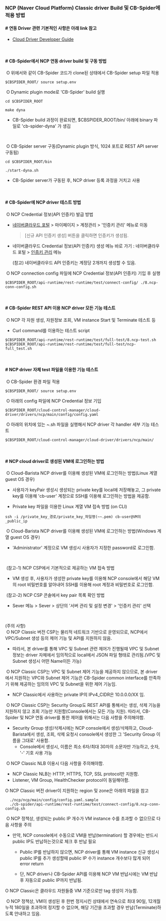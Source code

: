 ### NCP (Naver Cloud Platform) Classic driver Build 및 CB-Spider에 적용 방법


#### # 연동 Driver 관련 기본적인 사항은 아래 link 참고

   - [Cloud Driver Developer Guide](https://github.com/cloud-barista/cb-spider/wiki/Cloud-Driver-Developer-Guide) 
<p><br>

#### # CB-Spider에서 NCP 연동 driver build 및 구동 방법

​	O 위에서와 같이 CB-Spider 코드가 clone된 상태에서 CB-Spider setup 파일 적용
```
$CBSPIDER_ROOT/ source setup.env
```

​	O Dynamic plugin mode로 'CB-Spider' build 실행

```
cd $CBSPIDER_ROOT

make dyna

```
   - CB-Spider build 과정이 완료되면, $CBSPIDER_ROOT/bin/ 아래에 binary 파일로 'cb-spider-dyna' 가 생김 

<p><br>

​	O CB-Spider server 구동(Dynamic plugin 방식, 1024 포트로 REST API server 구동됨)

```
cd $CBSPIDER_ROOT/bin

./start-dyna.sh
```

   - CB-Spider server가 구동된 후, NCP driver 등록 과정을 거치고 사용

<p><br>

#### # CB-Spider에 NCP driver 테스트 방법

​	O NCP Credential 정보(API 인증키) 발급 방법<BR>
 - [네이버클라우드 포털](https://www.ncloud.com) > 마이페이지 > 계정관리 > '인증키 관리' 메뉴로 이동<br>
   > [신규 API 인증키 생성] 버튼을 클릭하면 인증키가 생성됨.
 - 네이버클라우드 Credential 정보(API 인증키) 생성 메뉴 바로 가기 : 네이버클라우드 포털 > [인증키 관리](https://www.ncloud.com/mypage/manage/authkey) 메뉴

   (참고) 네이버클라우드 API 인증키는 계정당 2개까지 생성할 수 있음.

​	O NCP connection config 파일에 NCP Credential 정보(API 인증키) 기입 후 실행<BR>

```
$CBSPIDER_ROOT/api-runtime/rest-runtime/test/connect-config/ ./8.ncp-conn-config.sh
```
<p><br>

#### # CB-Spider REST API 이용 NCP driver 모든 기능 테스트

​	O NCP 각 자원 생성, 자원정보 조회, VM instance Start 및 Terminate 테스트 등

-   Curl command를 이용하는 테스트 script
```
$CBSPIDER_ROOT/api-runtime/rest-runtime/test/full-test/8.ncp-test.sh
$CBSPIDER_ROOT/api-runtime/rest-runtime/test/full-test/ncp-full_test.sh
```
<p><br>

#### # NCP driver 자체 test 파일을 이용한 기능 테스트

​	O CB-Spider 환경 파일 적용
```
$CBSPIDER_ROOT/ source setup.env
```

​	O 아래의 config 파일에 NCP Credential 정보 기입
```
$CBSPIDER_ROOT/cloud-control-manager/cloud-driver/drivers/ncp/main/config/config.yaml
```

​	O 아래의 위치에 있는 ~.sh 파일을 실행해서 NCP driver 각 handler 세부 기능 테스트 
```
$CBSPIDER_ROOT/cloud-control-manager/cloud-driver/drivers/ncp/main/
```
<p><br>

#### # NCP cloud driver로 생성된 VM에 로그인하는 방법

​	O Cloud-Barista NCP driver를 이용해 생성된 VM에 로그인하는 방법(Linux 계열 guest OS 경우)

   - 사용자가 keyPair 생성시 생성되는 private key를 local에 저장해놓고, 그 private key를 이용해 'cb-user' 계정으로 SSH를 이용해 로그인하는 방법을 제공함.

   - Private key 파일을 이용한 Linux 계열 VM 접속 방법 (on CLI)

```
ssh -i /private_key_경로/private_key_파일명(~~.pem) cb-user@VM의_public_ip
```

​	O Cloud-Barista NCP driver를 이용해 생성된 VM에 로그인하는 방법(Windows 계열 guest OS 경우)

   - 'Administrator' 계정으로 VM 생성시 사용자가 지정한 password로 로그인함.

<br>

​	(참고-1) NCP CSP에서 기본적으로 제공하는 VM 접속 방법

   - VM 생성 후, 사용자가 생성한 private key를 이용해 NCP console에서 해당 VM의 root 비밀번호를 알아내어 SSH를 이용해 root 계정과 비밀번호로 로그인함.

​	(참고-2) NCP CSP 콘솔에서 key pair 목록 확인 방법

   - Sever 메뉴 > Sever > 상단의 '서버 관리 및 설정 변경' > '인증키 관리' 선택

<p><br>

(주의 사항)<br>
​	O NCP Classic 버전 CSP는 물리적 네트워크 기반으로 운영되므로, NCP에서 VPC/Subnet 생성 등의 제어 기능 및 API를 지원하지 않음.
   - 따라서, 본 driver를 통해 VPC 및 Subnet 관련 제어가 진행될때 VPC 및 Subnet 정보는 driver 자체에서 임의적으로 local에서 JSON 파일 형태로 관리됨.(VPC 및 Subnet 생성시 어떤 Name이든 가능)

​	O  NCP Classic CSP는 VPC 및 Subnet 제어 기능을 제공하지 않으므로, 본 driver에서 지원하는 VPC와 Subnet 제어 기능은 CB-Spider common interface를 만족하기 위해 제공하는 임의의 VPC 및 Subnet을 위한 제어 기능임.
   - NCP Classic에서 사용하는 private IP의 IPv4_CIDR은 10.0.0.0/XX 임.

​	O NCP Classic CSP는 Security Group도 REST API를 통해서는 생성, 삭제 기능을 지원하지 않고 조회 기능만 지원함(Console에서는 모든 기능 지원). 따라서, CB-Spider 및 NCP 연동 driver를 통한 제어를 위해서는 다음 사항을 주의해야함.

   - Security Group 생성/삭제시에는 NCP console에서 생성/삭제하고, Cloud-Barista에서 생성, 조회, 삭제 요청시 console에서 생성한 그 'Security Group 이름을 그대로' 사용함.
      - Console에서 생성시, 이름은 최소 6자/최대 30자의 소문자만 가능하고, 숫자, '-' 기호 사용 가능

​	O NCP Classic NLB 이용시 다음 사항을 주의해야함.
   - NCP Classic NLB는 HTTP, HTTPS, TCP, SSL protocol만 지원함.
   - Listener, VM Group, HealthChecker protocol이 동일해야함.

  O NCP Classic 버전 driver이 지원하는 region 및 zone은 아래의 파일을 참고
```
  ./ncp/ncp/main/config/config.yaml.sample
  ./cb-spider/api-runtime/rest-runtime/test/connect-config/8.ncp-conn-config.sh
```

​	O  NCP 정책상, 생성되는 public IP 개수가 VM instance 수를 초과할 수 없으므로 다음 사항을 주의

   - 만약, NCP console에서 수동으로 VM을 반납(termination) 할 경우에는 반드시 public IP도 반납하는것으로 체크 후 반납 필요
     - Public IP를 반납하지 않으면, NCP driver를 통해 VM instance 신규 생성시 public IP를  추가 생성할때 public IP 수가 instance 개수보다 많게 되어 error return

     - 단, NCP driver나 CB-Spider API를 이용해 NCP VM 반납시에는 VM 반납 후 자동으로 public IP까지 반납됨.


  O  NCP Classic은 클라우드 자원들중 VM 기준으로만 tag 생성이 가능함.

​	O  NCP 정책상, VM이 생성된 후 한번 정지시킨 상태에서 연속으로 최대 90일, 12개월 누적 180일을 초과하여 정지할 수 없으며, 해당 기간을 초과할 경우 반납(Terminate)하도록 안내하고 있음.
